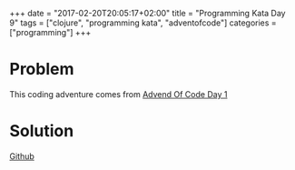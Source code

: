 +++
date = "2017-02-20T20:05:17+02:00"
title = "Programming Kata Day 9"
tags = ["clojure", "programming kata", "adventofcode"]
categories = ["programming"]
+++

# Problem

This coding adventure comes from [Advend Of Code Day 1](http://adventofcode.com/2016/day/1)

# Solution

[Github](https://github.com/lvguowei/advent-of-code/blob/master/day_1_no_time_for_a_taxi_cab.clj)
